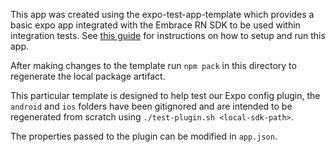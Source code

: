 This app was created using the expo-test-app-template which provides a basic expo app integrated with the Embrace RN SDK
to be used within integration tests. See [this guide](../integration-tests/README.md) for instructions on how to setup
and run this app.

After making changes to the template run `npm pack` in this directory to regenerate the local package artifact.

This particular template is designed to help test our Expo config plugin, the `android` and `ios` folders have been
gitignored and are intended to be regenerated from scratch using `./test-plugin.sh <local-sdk-path>`.

The properties passed to the plugin can be modified in `app.json`.